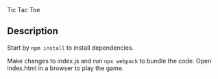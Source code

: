 Tic Tac Toe

## Description
Start by `npm install` to install dependencies.

Make changes to index.js and run `npx webpack` to bundle the code. Open index.html in a browser to play the game.
